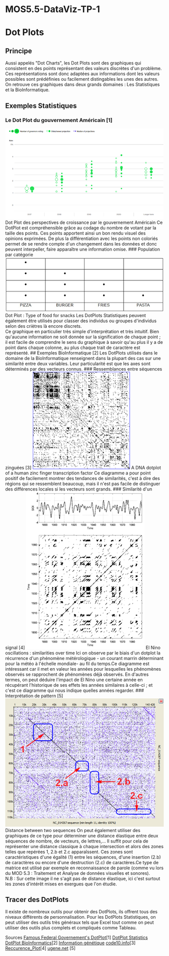 # MOS5.5-DataViz-TP-1

# Dot Plots

## Principe
Aussi appelés "Dot Charts", les Dot Plots sont des graphiques qui consistent en des points représentant des valeurs discrètes d'un problème.<br/>Ces représentations sont donc adaptées aux informations dont les valeurs possibles sont prédéfinies ou facilement distingables les unes des autres.<br/>On retrouve ces graphiques dans deux grands domaines :  Les Statistiques et la BioInformatique.
## Exemples Statistiques
### Le Dot Plot du gouvernement Américain [1]
<img src="img/FEDDotPlot.png"/>
Dot Plot des perspectives de croissance par le gouvernement Américain
Ce DotPlot est compréhensible grâce au codage du nombre de votant par la taille des points. Ces points apportent ainsi un bon rendu visuel des opinions exprimées. De plus la différentiation avec les points non coloriés permet de se rendre compte d'un changement dans les données et donc peuvent interpeller, faire apparaître une information omise.
### Population par catégorie
<img src="img/Food.PNG"/>
Dot Plot : Type of food for snacks
Les DotPlots Statistiques peuvent également être utilisés pour classer des individus ou groupes d'individus selon des criètres là encore discrets.<br/>Ce graphique en particulier très simple d'interprétation et très intuitif. Bien qu'aucune information ne soit donnée sur la signification de chaque point ; il est facile de comprendre le sens du graphique à savoir qu'au plus il y a de point dans chaque colonne, au plus chaque trait de caractère est représenté.</div>
## Exemples BioInformatique [2]
Les DotPlots utilisés dans le domaine de la BioInformatique renseignent dans la plupart des cas sur une similarité entre deux variables. Leur particularité est que les axes sont déterminés par des vecteurs connus.
### Ressemblances entre séquences zinguées [3]
<img src="img/Zinc-finger-dot-plot.png"/>
A DNA dotplot of a human zinc finger transcription factor
Ce diagramme a pour point positif de facilement montrer des tendances de similarités, c'est à dire des régions qui se ressemblent beaucoup, mais il n'est pas facile de distinguer des différences locales si les vecteurs sont grands.
### Similarité d'un signal [4]
<img src="img/Rp_soi.gif"/>
El Nino oscillations : similarities over time
Ici on observe par le biais d'un dotplot la récurrence d'un phénomène métérologique - un courant marrin déterminant pour la météo à l'échelle mondiale- au fil du temps.Ce diagramme est intéressant car il met en valeur les années pour lesquelles les phénomènes observés se rapprochent de phénomènes déjà observés. En d'autres termes, on peut déduire l'impact de El Nino une certaine année en récupérant l'historique de ses effets les années similaires à celle-ci ; et c'est ce diagramme qui nous indique quelles années regarder.
### Interprétation de pattern [5]
<img src="img/Interpreting Dotplot.png"/>
Distance between two sequences
On peut également utiliser des graphiques de ce type pour déterminer une distance élastique entre deux séquences de nombre, de vecteurs, de lettres,... Il suffit pour cela de représenter une distance classique à chaque intersection et alors des zones telles que repérées 1, 2.b et 2.c apparaîssent. Ces zones sont caractéristiques d'une égalité (1) entre les séquences, d'une insertion (2.b) de caractères ou encore d'une destruction (2.c) de caractères.Ce type de matrice est utilisé par exemple en reconnaissance de parole (comme vu lors du MOD 5.3 : Traitement et Analyse de données visuelles et sonores).<br/>N.B : Sur cette image il ne s'agit pas de distance élastique, ici c'est surtout les zones d'intérêt mises en exergues que l'on étudie.

## Tracer des DotPlots
Il existe de nombreux outils pour obtenir des DotPlots, ils offrent tous des niveaux différents de personnalisation. Pour les DotPlots Statistiques, on peut utiliser des outils très généraux tels que Excel tout comme on peut utiliser des outils plus complets et compliqués comme Tableau.

Sources
<a href='https://www.bloomberg.com/graphics/fomc-dot-plot/'>Famous Federal Governement's DotPlot</a>[1]
<a href='https://en.wikipedia.org/wiki/Dot_plot_(statistics)'>DotPlot Statistics</a>
<a href='https://en.wikipedia.org/wiki/Dot_plot_(bioinformatics)'>DotPlot BioInformatics</a>[2]
<a href='http://acces.ens-lyon.fr/acces/thematiques/evolution/logiciels/anagene/programmes-de-1ere-s-2011/expression-de-linformation-genetique/dotplot-1'>Information génétique</a>
<a href='http://www.code10.info/index.php%3Foption%3Dcom_content%26view%3Darticle%26id%3D64:inroduction-to-dot-plots%26catid%3D52:cat_coding_algorithms_dot-plots%26Itemid%3D76'>code10.info</a>[3]
<a href='https://en.wikipedia.org/wiki/Recurrence_plot'>Reccurence_Plot</a>[4]
<a href='https://ugene.net/wiki/pages/viewpage.action?pageId=4227426'>ugene.net</a> [5]
